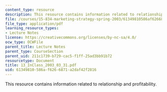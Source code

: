 ```yaml
---
content_type: resource
description: This resource contains information related to relationship and profitability.
file: /courses/15-834-marketing-strategy-spring-2003/61349810586af6266871a2daf42f2816_13_InClass_2003_03_31.pdf
file_type: application/pdf
learning_resource_types:
- Lecture Notes
license: https://creativecommons.org/licenses/by-nc-sa/4.0/
ocw_type: OCWFile
parent_title: Lecture Notes
parent_type: CourseSection
parent_uid: 211c1739-b729-cac5-f1ff-25ad3bb91b72
resourcetype: Document
title: 13_InClass_2003_03_31.pdf
uid: 61349810-586a-f626-6871-a2daf42f2816
---
```

This resource contains information related to relationship and profitability.